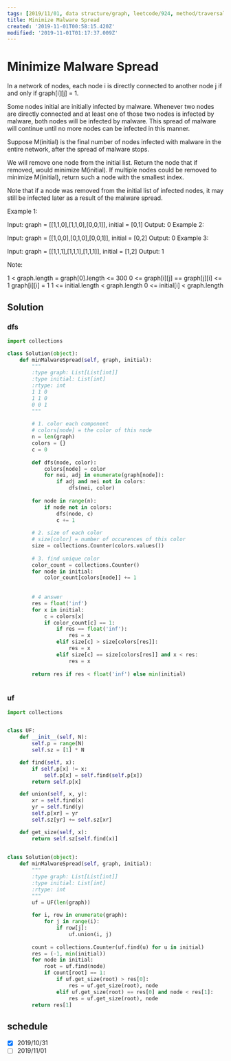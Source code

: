 ```yaml
---
tags: [2019/11/01, data structure/graph, leetcode/924, method/traversal/dfs, method/union find]
title: Minimize Malware Spread
created: '2019-11-01T00:58:15.420Z'
modified: '2019-11-01T01:17:37.009Z'
---
```


# Minimize Malware Spread

In a network of nodes, each node i is directly connected to another node j if and only if graph[i][j] = 1.

Some nodes initial are initially infected by malware.  Whenever two nodes are directly connected and at least one of those two nodes is infected by malware, both nodes will be infected by malware.  This spread of malware will continue until no more nodes can be infected in this manner.

Suppose M(initial) is the final number of nodes infected with malware in the entire network, after the spread of malware stops.

We will remove one node from the initial list.  Return the node that if removed, would minimize M(initial).  If multiple nodes could be removed to minimize M(initial), return such a node with the smallest index.

Note that if a node was removed from the initial list of infected nodes, it may still be infected later as a result of the malware spread.

 

Example 1:

Input: graph = [[1,1,0],[1,1,0],[0,0,1]], initial = [0,1]
Output: 0
Example 2:

Input: graph = [[1,0,0],[0,1,0],[0,0,1]], initial = [0,2]
Output: 0
Example 3:

Input: graph = [[1,1,1],[1,1,1],[1,1,1]], initial = [1,2]
Output: 1
 

Note:

1 < graph.length = graph[0].length <= 300
0 <= graph[i][j] == graph[j][i] <= 1
graph[i][i] = 1
1 <= initial.length < graph.length
0 <= initial[i] < graph.length

## Solution

### dfs

```python
import collections

class Solution(object):
    def minMalwareSpread(self, graph, initial):
        """
        :type graph: List[List[int]]
        :type initial: List[int]
        :rtype: int
        1 1 0
        1 1 0
        0 0 1
        """
        
        # 1. color each component
        # colors[node] = the color of this node
        n = len(graph)
        colors = {}
        c = 0
        
        def dfs(node, color):
            colors[node] = color
            for nei, adj in enumerate(graph[node]):
                if adj and nei not in colors:
                    dfs(nei, color)
        
        for node in range(n):
            if node not in colors:
                dfs(node, c)
                c += 1
        
        # 2. size of each color
        # size[color] = number of occurences of this color
        size = collections.Counter(colors.values())
        
        # 3. find unique color
        color_count = collections.Counter()
        for node in initial:
            color_count[colors[node]] += 1
        
        
        # 4 answer
        res = float('inf')
        for x in initial:
            c = colors[x]
            if color_count[c] == 1:
                if res == float('inf'):
                    res = x
                elif size[c] > size[colors[res]]:
                    res = x
                elif size[c] == size[colors[res]] and x < res:
                    res = x
        
        return res if res < float('inf') else min(initial)
                    
```

### uf

```python
import collections


class UF:
    def __init__(self, N):
        self.p = range(N)
        self.sz = [1] * N

    def find(self, x):
        if self.p[x] != x:
            self.p[x] = self.find(self.p[x])
        return self.p[x]

    def union(self, x, y):
        xr = self.find(x)
        yr = self.find(y)
        self.p[xr] = yr
        self.sz[yr] += self.sz[xr]

    def get_size(self, x):
        return self.sz[self.find(x)]
    

class Solution(object):
    def minMalwareSpread(self, graph, initial):
        """
        :type graph: List[List[int]]
        :type initial: List[int]
        :rtype: int
        """
        uf = UF(len(graph))
        
        for i, row in enumerate(graph):
            for j in range(i):
                if row[j]:
                    uf.union(i, j)
        
        count = collections.Counter(uf.find(u) for u in initial)
        res = (-1, min(initial))
        for node in initial:
            root = uf.find(node)
            if count[root] == 1:
                if uf.get_size(root) > res[0]:
                    res = uf.get_size(root), node
                elif uf.get_size(root) == res[0] and node < res[1]:
                    res = uf.get_size(root), node
        return res[1]
```

## schedule

* [x] 2019/10/31
* [ ] 2019/11/01
